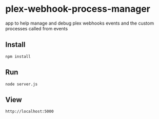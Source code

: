 # plex-webhook-process-manager
app to help manage and debug plex webhooks events and the custom processes called from events

## Install
`npm install`

## Run
`node server.js`

## View
`http://localhost:5000`